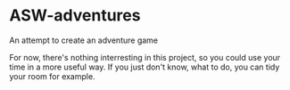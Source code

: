 # ASW-adventures
An attempt to create an adventure game

For now, there's nothing interresting in this project, so you could use your time in a more useful way. If you just don't know, what to do, you can tidy your room for example.
